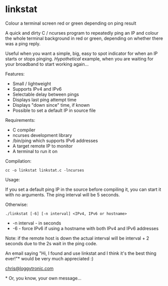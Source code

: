 # linkstat
Colour a terminal screen red or green depending on ping result

A quick and dirty C / ncurses program to repeatedly ping an IP and colour the whole terminal background in red or green, depending on whether there was a ping reply.

Useful when you want a simple, big, easy to spot indicator for when an IP starts or stops pinging. *Hypothetical* example, when you are waiting for your broadband to start working again...

Features:

* Small / lightweight
* Supports IPv4 and IPv6
* Selectable delay between pings
* Displays last ping attempt time
* Displays "down since" time, if known
* Possible to set a default IP in source file

Requirements:

* C compiler
* ncurses development library
* /bin/ping which supports IPv6 addresses
* A target remote IP to monitor
* A terminal to run it on

Compilation:

`cc -o linkstat linkstat.c -lncurses`

Usage:

If you set a default ping IP in the source before compiling it, you can start it with no arguments. The ping interval will be 5 seconds.

Otherwise:

`./linkstat [-6] [-n interval] <IPv4, IPv6 or hostname>`

* -n interval - in seconds
* -6 - force IPv6 if using a hostname with both IPv4 and IPv6 addresses

Note: if the remote host is down the actual interval will be interval + 2 seconds due to the 2s wait in the ping code.

An email saying "Hi, I found and use linkstat and I think it's the best thing ever!"* would be very much appreciated :)

chris@loggytronic.com


\* Or, you know, your own message...
